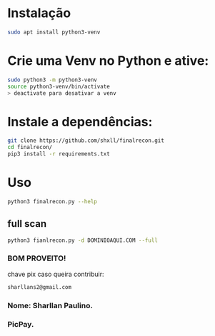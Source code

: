 # Instalação 

```bash
sudo apt install python3-venv
```

# Crie uma Venv no Python e ative:

```bash
sudo python3 -m python3-venv
source python3-venv/bin/activate
> deactivate para desativar a venv
```

# Instale a dependências:

```bash
git clone https://github.com/shxll/finalrecon.git
cd finalrecon/
pip3 install -r requirements.txt
```

# Uso
```bash
python3 finalrecon.py --help
```
## full scan
```bash
python3 fianlrecon.py -d DOMINIOAQUI.COM --full
```

### BOM PROVEITO!


chave pix caso queira contribuir:
```bash
sharllans2@gmail.com
```
### Nome: Sharllan Paulino.
### PicPay.












